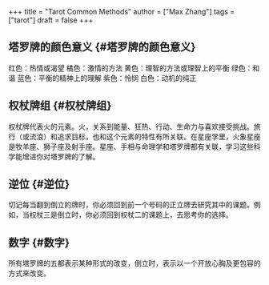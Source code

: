 +++
title = "Tarot Common Methods"
author = ["Max Zhang"]
tags = ["tarot"]
draft = false
+++

## 塔罗牌的颜色意义 {#塔罗牌的颜色意义}

红色：热情或渴望
橘色：激情的方法
黄色：理智的方法或理智上的平衡
绿色：和谐
蓝色：平衡的精神上的理解
紫色：怜悯
白色：动机的纯正


## 权杖牌组 {#权杖牌组}

权杖牌代表火的元素。火，关系到能量、狂热、行动、生命力与喜欢接受挑战。旅行（或流浪）和追求目标，也和这个元素的特性有所关联。在星座学里，火象星座是牧羊座、狮子座及射手座。星座、手相与命理学和塔罗牌都有关联，学习这些科学能增进你对塔罗牌的了解。


## 逆位 {#逆位}

切记每当翻到倒立的牌时，你必须回到前一个号码的正立牌去研究其中的课题。例如，当权杖三是倒立时，你必须回到权杖二的课题上，去思考你的选择。


## 数字 {#数字}

所有塔罗牌的五都表示某种形式的改变，倒立时，表示以一个开放心胸及更包容的方式来改变。

